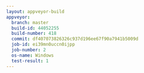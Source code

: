 ```yaml
---
layout: appveyor-build
appveyor:
  branch: master
  build-id: 44052255
  build-number: 418
  commit: df407073826326c937d196ee67f90a7941b5009d
  job-id: ei39mn0uccn0ijpp
  job-number: 2
  os-name: Windows
  test-result: 1
---
```

